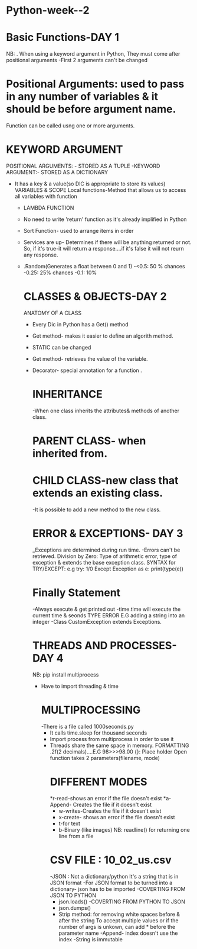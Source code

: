  # Python-week--2
 # Basic Functions-DAY 1
NB:
. When using a keyword argument in Python, They must come after positional arguments
-First 2 arguments can't be changed
# Positional Arguments: used to pass in any number of variables & it should be before argument name.
Function can be called usng one or more arguments.
# KEYWORD ARGUMENT
POSITIONAL ARGUMENTS: - STORED AS A TUPLE
-KEYWORD ARGUMENT:- STORED AS A DICTIONARY
* It has a key & a value(so DIC is appropriate to store its values)
  VARIABLES & SCOPE
  Local functions-Method that allows us to access all variables with function
  * LAMBDA FUNCTION
  * No need to write 'return' function as it's already implified in Python
  * Sort Function- used to arrange items in order
  * Services are up- Determines if there will be anything returned or not.
      So, if it's true-it will return a response....if it's false it will not reurn any response.
  * .Random(Generates a float between 0 and 1)
 -<0.5: 50 % chances
-0.25: 25% chances
  -0.1: 10%
    
    # CLASSES & OBJECTS-DAY 2
    ANATOMY OF A CLASS
    * Every Dic in Python has a Get() method
    * Get method- makes it easier to define an algorith method.
    * STATIC can be changed
    * Get method- retrieves the value of the variable.
    * Decorator- special annotation for a function .
      # INHERITANCE
      -When one class inherits the attributes& methods of another class.
      # PARENT CLASS- when inherited from.
      # CHILD CLASS-new class that extends an existing class.
      -It is possible to add a new method to the new class.
      
      # ERROR & EXCEPTIONS- DAY 3
      _Exceptions are determined during run time.
      -Errors can't be retrieved.
      Division by Zero: Type of arithmetic error, type of exception & extends the base exception class.
      SYNTAX for TRY/EXCEPT: e.g
            try:
              1/0
            Except Exception as e:
              print(type(e))
      # Finally Statement
      -Always execute & get printed out
      -time.time will execute the current time & seonds
         TYPE ERROR
      E.G adding a string into an integer
      -Class CustomException extends Exceptions.

      # THREADS AND PROCESSES- DAY 4
      NB: pip install multiprocess
      - Have to import threading & time
        # MULTIPROCESSING
        -There is a file called 1000seconds.py
        * It calls time.sleep for thousand seconds
        * Import process from multiprocess in order to use it
        * Threads share the same space in memory.
          FORMATTING
          .2f(2 decimals)....E.G 98>>>98.00
          {}: Place holder
          Open function takes 2 parameters(filename, mode)
          # DIFFERENT MODES
          *r-read-shows an error if the file doesn't exist
          *a- Append- Creates the file if it doesn't exist
          * w-writes-Creates the file if it doesn't exist
          * x-create- shows an error if the file doesn't exist
          * t-for text
          * b-Binary (like images)
            NB: readline() for returning one line from a file
          # CSV FILE : 10_02_us.csv
          -JSON : Not a dictionary/python
                It's a string that is in JSON format
          -For JSON format to be turned into a dictionary- json has to be imported
          -COVERTING FROM JSON TO PYTHON
          * json.loads()
          -COVERTING FROM PYTHON TO JSON
          * json.dumps() 
          * Strip method: for removing white spaces before & after the string
          To accept multiple values or if the number of args is unkown, can add * before the parameter name
          -Append- index doesn't use the index
          -String is immutable
          
          
